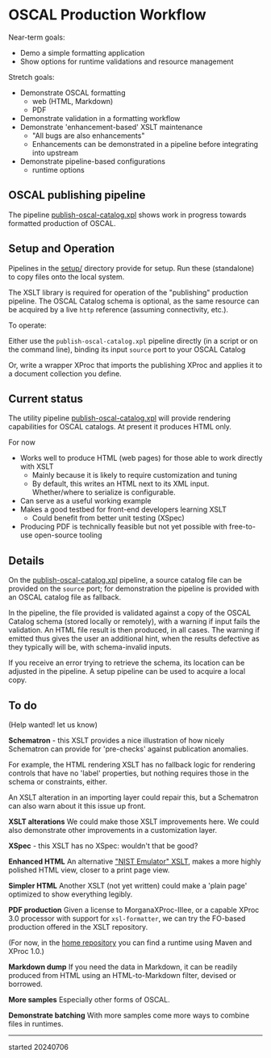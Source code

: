 # OSCAL Production Workflow

Near-term goals:

- Demo a simple formatting application
- Show options for runtime validations and resource management

Stretch goals:

- Demonstrate OSCAL formatting
    - web (HTML, Markdown)
    - PDF
- Demonstrate validation in a formatting workflow
- Demonstrate 'enhancement-based' XSLT maintenance
  - "All bugs are also enhancements"
  - Enhancements can be demonstrated in a pipeline before integrating into upstream
- Demonstrate pipeline-based configurations
  - runtime options   

## OSCAL publishing pipeline

The pipeline [publish-oscal-catalog.xpl](publish-oscal-catalog.xpl) shows work in progress towards formatted production of OSCAL.

## Setup and Operation

Pipelines in the [setup/](setup/) directory provide for setup. Run these (standalone) to copy files onto the local system.

The XSLT library is required for operation of the "publishing" production pipeline. The OSCAL Catalog schema is optional, as the same resource can be acquired by a live `http` reference (assuming connectivity, etc.).

To operate:

Either use the `publish-oscal-catalog.xpl` pipeline directly (in a script or on the command line), binding its input `source` port to your OSCAL Catalog

Or, write a wrapper XProc that imports the publishing XProc and applies it to a document collection you define.

## Current status

The utility pipeline [publish-oscal-catalog.xpl](publish-oscal-catalog.xpl) will provide rendering capabilities for OSCAL catalogs. At present it produces HTML only.

For now

  - Works well to produce HTML (web pages) for those able to work directly with XSLT
    - Mainly because it is likely to require customization and tuning
    - By default, this writes an HTML next to its XML input. Whether/where to serialize is configurable.
  - Can serve as a useful working example
  - Makes a good testbed for front-end developers learning XSLT
    - Could benefit from better unit testing (XSpec)
  - Producing PDF is technically feasible but not yet possible with free-to-use open-source tooling

## Details

On the [publish-oscal-catalog.xpl](publish-oscal-catalog.xpl) pipeline, a source catalog file can be provided on the `source` port; for demonstration the pipeline is provided with an OSCAL catalog file as fallback.

In the pipeline, the file provided is validated against a copy of the OSCAL Catalog schema (stored locally or remotely), with a warning if input fails the validation. An HTML file result is then produced, in all cases. The warning if emitted thus gives the user an additional hint, when the results defective as they typically will be, with schema-invalid inputs.

If you receive an error trying to retrieve the schema, its location can be adjusted in the pipeline. A setup pipeline can be used to acquire a local copy.

## To do

(Help wanted! let us know)

**Schematron** - this XSLT provides a nice illustration of how nicely Schematron can provide for 'pre-checks' against publication anomalies.

For example, the HTML rendering XSLT has no fallback logic for rendering controls that have no 'label' properties, but nothing requires those in the schema or constraints, either.

An XSLT alteration in an importing layer could repair this, but a Schematron can also warn about it this issue up front.

**XSLT alterations** We could make those XSLT improvements here. We could also demonstrate other improvements in a customization layer.

**XSpec** - this XSLT has no XSpec: wouldn't that be good?

**Enhanced HTML** An alternative ["NIST Emulator" XSLT](lib/xslt/publish/nist-emulation/sp800-53A-catalog_html.xsl), makes a more highly polished HTML view, closer to a print page view.

**Simpler HTML** Another XSLT (not yet written) could make a 'plain page' optimized to show everything legibly.

**PDF production** Given a license to MorganaXProc-IIIee, or a capable XProc 3.0 processor with support for `xsl-formatter`, we can try the FO-based production offered in the XSLT repository.

(For now, in the [home repository](https://github.com/usnistgov/oscal-xslt) you can find a runtime using Maven and XProc 1.0.)

**Markdown dump** If you need the data in Markdown, it can be readily produced from HTML using an HTML-to-Markdown filter, devised or borrowed.

**More samples** Especially other forms of OSCAL.

**Demonstrate batching** With more samples come more ways to combine files in runtimes.


---
started 20240706
